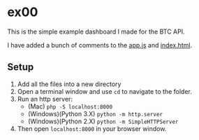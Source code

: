 # ex00

This is the simple example dashboard I made for the BTC API.

I have added a bunch of comments to the [app.js](app.js) and [index.html](index.html).

## Setup
1. Add all the files into a new directory
2. Open a terminal window and use `cd` to navigate to the folder.
3. Run an http server:
    + (Mac) `php -S localhost:8000`
    + (Windows)(Python 3.X) `python -m http.server`
    + (Windows)(Python 2.X) `python -m SimpleHTTPServer`
5. Then open `localhost:8000` in your browser window.

